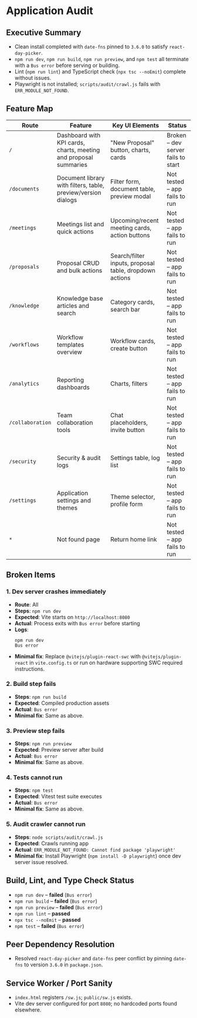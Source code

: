 # Application Audit

## Executive Summary
- Clean install completed with `date-fns` pinned to `3.6.0` to satisfy `react-day-picker`.
- `npm run dev`, `npm run build`, `npm run preview`, and `npm test` all terminate with a `Bus error` before serving or building.
- Lint (`npm run lint`) and TypeScript check (`npx tsc --noEmit`) complete without issues.
- Playwright is not installed; `scripts/audit/crawl.js` fails with `ERR_MODULE_NOT_FOUND`.

## Feature Map
| Route | Feature | Key UI Elements | Status |
|-------|---------|-----------------|--------|
| `/` | Dashboard with KPI cards, charts, meeting and proposal summaries | "New Proposal" button, charts, cards | Broken – dev server fails to start |
| `/documents` | Document library with filters, table, preview/version dialogs | Filter form, document table, preview modal | Not tested – app fails to run |
| `/meetings` | Meetings list and quick actions | Upcoming/recent meeting cards, action buttons | Not tested – app fails to run |
| `/proposals` | Proposal CRUD and bulk actions | Search/filter inputs, proposal table, dropdown actions | Not tested – app fails to run |
| `/knowledge` | Knowledge base articles and search | Category cards, search bar | Not tested – app fails to run |
| `/workflows` | Workflow templates overview | Workflow cards, create button | Not tested – app fails to run |
| `/analytics` | Reporting dashboards | Charts, filters | Not tested – app fails to run |
| `/collaboration` | Team collaboration tools | Chat placeholders, invite button | Not tested – app fails to run |
| `/security` | Security & audit logs | Settings table, log list | Not tested – app fails to run |
| `/settings` | Application settings and themes | Theme selector, profile form | Not tested – app fails to run |
| `*` | Not found page | Return home link | Not tested – app fails to run |

## Broken Items
### 1. Dev server crashes immediately
- **Route**: All
- **Steps**: `npm run dev`
- **Expected**: Vite starts on `http://localhost:8080`
- **Actual**: Process exits with `Bus error` before starting
- **Logs**:
  ```
  npm run dev
  Bus error
  ```
- **Minimal fix**: Replace `@vitejs/plugin-react-swc` with `@vitejs/plugin-react` in `vite.config.ts` or run on hardware supporting SWC required instructions.

### 2. Build step fails
- **Steps**: `npm run build`
- **Expected**: Compiled production assets
- **Actual**: `Bus error`
- **Minimal fix**: Same as above.

### 3. Preview step fails
- **Steps**: `npm run preview`
- **Expected**: Preview server after build
- **Actual**: `Bus error`
- **Minimal fix**: Same as above.

### 4. Tests cannot run
- **Steps**: `npm test`
- **Expected**: Vitest test suite executes
- **Actual**: `Bus error`
- **Minimal fix**: Same as above.

### 5. Audit crawler cannot run
- **Steps**: `node scripts/audit/crawl.js`
- **Expected**: Crawls running app
- **Actual**: `ERR_MODULE_NOT_FOUND: Cannot find package 'playwright'`
- **Minimal fix**: Install Playwright (`npm install -D playwright`) once dev server issue resolved.

## Build, Lint, and Type Check Status
- `npm run dev` – **failed** (`Bus error`)
- `npm run build` – **failed** (`Bus error`)
- `npm run preview` – **failed** (`Bus error`)
- `npm run lint` – **passed**
- `npx tsc --noEmit` – **passed**
- `npm test` – **failed** (`Bus error`)

## Peer Dependency Resolution
- Resolved `react-day-picker` and `date-fns` peer conflict by pinning `date-fns` to version `3.6.0` in `package.json`.

## Service Worker / Port Sanity
- `index.html` registers `/sw.js`; `public/sw.js` exists.
- Vite dev server configured for port `8080`; no hardcoded ports found elsewhere.

